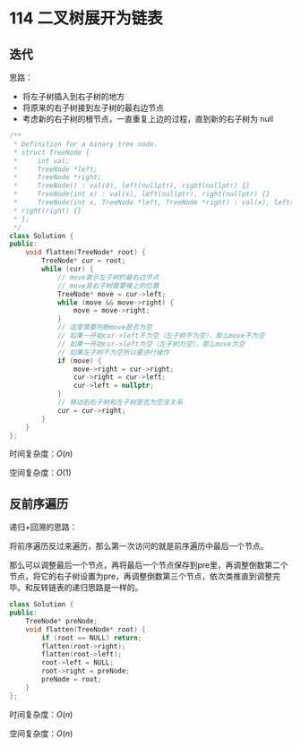 # 114 二叉树展开为链表

## 迭代

思路：

- 将左子树插入到右子树的地方
- 将原来的右子树接到左子树的最右边节点
- 考虑新的右子树的根节点，一直重复上边的过程，直到新的右子树为 null

```C++
/**
 * Definition for a binary tree node.
 * struct TreeNode {
 *     int val;
 *     TreeNode *left;
 *     TreeNode *right;
 *     TreeNode() : val(0), left(nullptr), right(nullptr) {}
 *     TreeNode(int x) : val(x), left(nullptr), right(nullptr) {}
 *     TreeNode(int x, TreeNode *left, TreeNode *right) : val(x), left(left),
 * right(right) {}
 * };
 */
class Solution {
public:
    void flatten(TreeNode* root) {
        TreeNode* cur = root;
        while (cur) {
          	// move表示左子树的最右边节点
          	// move是右子树需要接上的位置
            TreeNode* move = cur->left;
            while (move && move->right) {
                move = move->right;
            }
          	// 这里需要判断move是否为空
          	// 如果一开始cur->left不为空（左子树不为空），那么move不为空
          	// 如果一开始cur->left为空（左子树为空），那么move为空
          	// 如果左子树不为空所以要进行操作
            if (move) {
                move->right = cur->right;
                cur->right = cur->left;
                cur->left = nullptr;
            }
          	// 移动到右子树和左子树是否为空没关系
            cur = cur->right;
        }
    }
};
```

时间复杂度：$O(n)$

空间复杂度：$O(1)$



## 反前序遍历

递归+回溯的思路：

将前序遍历反过来遍历，那么第一次访问的就是前序遍历中最后一个节点。

那么可以调整最后一个节点，再将最后一个节点保存到pre里，再调整倒数第二个节点，将它的右子树设置为pre，再调整倒数第三个节点，依次类推直到调整完毕。和反转链表的递归思路是一样的。

```C++
class Solution {
public:
    TreeNode* preNode;
    void flatten(TreeNode* root) {
        if (root == NULL) return;
        flatten(root->right);
        flatten(root->left);
        root->left = NULL;
        root->right = preNode;
        preNode = root;
    }
};
```

时间复杂度：$O(n)$

空间复杂度：$O(n)$


